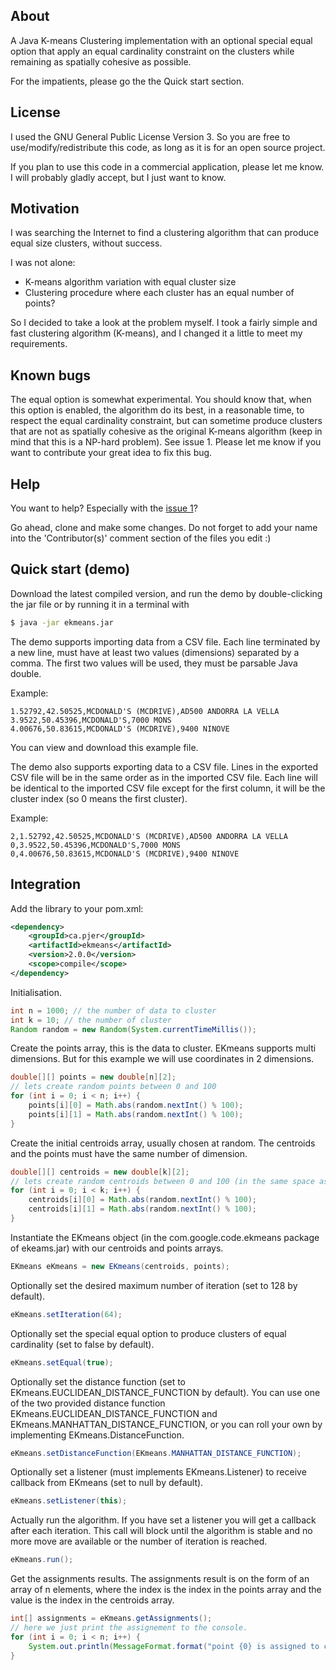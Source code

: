 ## About
A Java K-means Clustering implementation with an optional special equal option that apply an equal cardinality constraint on the clusters while remaining as spatially cohesive as possible.

For the impatients, please go the the Quick start section.

## License
I used the GNU General Public License Version 3. So you are free to use/modify/redistribute this code, as long as it is for an open source project.

If you plan to use this code in a commercial application, please let me know. I will probably gladly accept, but I just want to know.

## Motivation
I was searching the Internet to find a clustering algorithm that can produce equal size clusters, without success.

I was not alone:

* K-means algorithm variation with equal cluster size
* Clustering procedure where each cluster has an equal number of points?

So I decided to take a look at the problem myself. I took a fairly simple and fast clustering algorithm (K-means), and I changed it a little to meet my requirements.

## Known bugs
The equal option is somewhat experimental. You should know that, when this option is enabled, the algorithm do its best, in a reasonable time, to respect the equal cardinality constraint, but can sometime produce clusters that are not as spatially cohesive as the original K-means algorithm (keep in mind that this is a NP-hard problem). See issue 1. Please let me know if you want to contribute your great idea to fix this bug.

## Help
You want to help? Especially with the [issue 1](https://github.com/pierredavidbelanger/ekmeans/issues/1)?

Go ahead, clone and make some changes. Do not forget to add your name into the 'Contributor(s)' comment section of the files you edit :)

## Quick start (demo)
Download the latest compiled version, and run the demo by double-clicking the jar file or by running it in a terminal with

```bash
$ java -jar ekmeans.jar
```

The demo supports importing data from a CSV file. Each line terminated by a new line, must have at least two values (dimensions) separated by a comma. The first two values will be used, they must be parsable Java double.

Example:

```csv
1.52792,42.50525,MCDONALD'S (MCDRIVE),AD500 ANDORRA LA VELLA
3.9522,50.45396,MCDONALD'S,7000 MONS
4.00676,50.83615,MCDONALD'S (MCDRIVE),9400 NINOVE
```

You can view and download this example file.

The demo also supports exporting data to a CSV file. Lines in the exported CSV file will be in the same order as in the imported CSV file. Each line will be identical to the imported CSV file except for the first column, it will be the cluster index (so 0 means the first cluster).

Example:

```csv
2,1.52792,42.50525,MCDONALD'S (MCDRIVE),AD500 ANDORRA LA VELLA
0,3.9522,50.45396,MCDONALD'S,7000 MONS
0,4.00676,50.83615,MCDONALD'S (MCDRIVE),9400 NINOVE
```

## Integration

Add the library to your pom.xml:

```xml
<dependency>
    <groupId>ca.pjer</groupId>
    <artifactId>ekmeans</artifactId>
    <version>2.0.0</version>
    <scope>compile</scope>
</dependency>
```

Initialisation.

```java
int n = 1000; // the number of data to cluster
int k = 10; // the number of cluster
Random random = new Random(System.currentTimeMillis());
```

Create the points array, this is the data to cluster. EKmeans supports multi dimensions. But for this example we will use coordinates in 2 dimensions.

```java
double[][] points = new double[n][2];
// lets create random points between 0 and 100
for (int i = 0; i < n; i++) {
    points[i][0] = Math.abs(random.nextInt() % 100);
    points[i][1] = Math.abs(random.nextInt() % 100);
}
```

Create the initial centroids array, usually chosen at random. The centroids and the points must have the same number of dimension.

```java
double[][] centroids = new double[k][2];
// lets create random centroids between 0 and 100 (in the same space as our points)
for (int i = 0; i < k; i++) {
    centroids[i][0] = Math.abs(random.nextInt() % 100);
    centroids[i][1] = Math.abs(random.nextInt() % 100);
}
```

Instantiate the EKmeans object (in the com.google.code.ekmeans package of ekeams.jar) with our centroids and points arrays.

```java
EKmeans eKmeans = new EKmeans(centroids, points);
```

Optionally set the desired maximum number of iteration (set to 128 by default).

```java
eKmeans.setIteration(64);
```

Optionally set the special equal option to produce clusters of equal cardinality (set to false by default).

```java
eKmeans.setEqual(true);
```

Optionally set the distance function (set to EKmeans.EUCLIDEAN_DISTANCE_FUNCTION by default). You can use one of the two provided distance function EKmeans.EUCLIDEAN_DISTANCE_FUNCTION and EKmeans.MANHATTAN_DISTANCE_FUNCTION, or you can roll your own by implementing EKmeans.DistanceFunction.

```java
eKmeans.setDistanceFunction(EKmeans.MANHATTAN_DISTANCE_FUNCTION);
```

Optionally set a listener (must implements EKmeans.Listener) to receive callback from EKmeans (set to null by default).

```java
eKmeans.setListener(this);
```

Actually run the algorithm. If you have set a listener you will get a callback after each iteration. This call will block until the algorithm is stable and no more move are available or the number of iteration is reached.

```java
eKmeans.run();
```

Get the assignments results. The assignments result is on the form of an array of n elements, where the index is the index in the points array and the value is the index in the centroids array.

```java
int[] assignments = eKmeans.getAssignments();
// here we just print the assignement to the console.
for (int i = 0; i < n; i++) {
    System.out.println(MessageFormat.format("point {0} is assigned to cluster {1}", i, assignments[i]));
}
```
